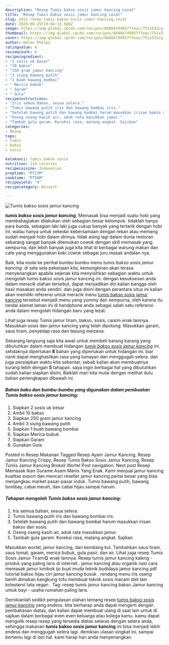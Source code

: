 ```yaml
---
description: "Resep Tumis bakso sosis jamur kancing Lezat"
title: "Resep Tumis bakso sosis jamur kancing Lezat"
slug: 2412-resep-tumis-bakso-sosis-jamur-kancing-lezat
date: 2020-08-25T19:04:13.946Z
image: https://img-global.cpcdn.com/recipes/6b8847d9857ffeac/751x532cq70/tumis-bakso-sosis-jamur-kancing-foto-resep-utama.jpg
thumbnail: https://img-global.cpcdn.com/recipes/6b8847d9857ffeac/751x532cq70/tumis-bakso-sosis-jamur-kancing-foto-resep-utama.jpg
cover: https://img-global.cpcdn.com/recipes/6b8847d9857ffeac/751x532cq70/tumis-bakso-sosis-jamur-kancing-foto-resep-utama.jpg
author: Helen Phelps
ratingvalue: 4
reviewcount: 8
recipeingredient:
- "2 sosis uk besar"
- "10 bakso"
- "250 gram jamur kancing"
- "3 siung bawang putih"
- "1 buah bawang bombai"
- " Merica bubuk"
- " Garam"
- " Gula"
recipeinstructions:
- "Iris semua bahan, sesua selera."
- "Tumis bawang putih iris dan bawang bombai iris."
- "Setelah bawang putih dan bawang bombai harum masukkan irisan bakso dan sosis."
- "Oseng oseng kasih air, aduk rata masukkan jamur."
- "Tambah gula garam. Koreksi rasa, matang angkat. Sajikan"
categories:
- Resep
tags:
- tumis
- bakso
- sosis

katakunci: tumis bakso sosis 
nutrition: 114 calories
recipecuisine: Indonesian
preptime: "PT23M"
cooktime: "PT56M"
recipeyield: "4"
recipecategory: Dessert

---
```



![Tumis bakso sosis jamur kancing](https://img-global.cpcdn.com/recipes/6b8847d9857ffeac/751x532cq70/tumis-bakso-sosis-jamur-kancing-foto-resep-utama.jpg)

<b><i>tumis bakso sosis jamur kancing</i></b>, Memasak bisa menjadi suatu hobi yang membahagiakan dilakukan oleh sebagian besar kelompok. tidaklah hanya para bunda, sebagian laki laki juga cukup banyak yang tertarik dengan hobi ini. walau hanya untuk sekedar kebersamaan dengan rekan atau memang sudah menjadi hobi dalam dirinya. tidak asing lagi dalam dunia restoran sekarang sangat banyak ditemukan cowok dengan skill memasak yang sempurna, dan lebih banyak juga kita lihat di berbagai warung makan dan cafe yang menggunakan koki cowok sebagai juru masak andalan nya.

Baik, kita mulai ke perihal bumbu bumbu menu <i>tumis bakso sosis jamur kancing</i>. di sela sela pekerjaan kita, kemungkinan akan terasa menyenangkan apabila sejenak kita menyisihkan sebagian waktu untuk mengolah tumis bakso sosis jamur kancing ini. dengan kesuksesan anda dalam meracik olahan tersebut, dapat menjadikan diri kalian bangga oleh hasil masakan anda sendiri. dan juga disini dengan perantara situs ini kalian akan memiliki referensi untuk meracik menu <u>tumis bakso sosis jamur kancing</u> tersebut menjadi menu yang yummy dan sempurna, oleh karena itu tandai alamat laman ini di handphone anda sebagai salah satu referensi anda dalam mengolah hidangan baru yang lezat.

Lihat juga resep Tumis jamur tiram, bakso, sosis, caisim enak lainnya. Masukkan sosis dan jamur kancing yang telah dipotong. Masukkan garam, saus tiram, penyedap rasa dan tepung meizena.


Sekarang langsung saja kita awali untuk membeli barang barang yang dibutuhkan dalam membuat hidangan <u><i>tumis bakso sosis jamur kancing</i></u> ini. setidaknya diperlukan <b>8</b> bahan yang diperlukan untuk hidangan ini. biar nanti dapat menghasilkan rasa yang lumayan dan menggugah selera. dan juga persiapkan waktu kita sebentar, sebab kalian akan membuatnya kurang lebih dengan <b>5</b> tahapan. saya ingin berbagai hal yang dibutuhkan sudah kalian siapkan disini, Baiklah mari kita mulai dengan melihat dulu bahan perlengkapan dibawah ini.

<!--inarticleads1-->

##### Bahan baku dan bumbu-bumbu yang digunakan dalam pembuatan Tumis bakso sosis jamur kancing:

1. Siapkan 2 sosis uk besar
1. Ambil 10 bakso
1. Siapkan 250 gram jamur kancing
1. Ambil 3 siung bawang putih
1. Siapkan 1 buah bawang bombai
1. Siapkan  Merica bubuk
1. Siapkan  Garam
1. Gunakan  Gula


Posted in Resep Makanan Tagged Resep Ayam Jamur Kancing, Resep Jamur Kancing Crispy, Resep Tumis Bakso Sosis Jamur Kancing, Resep Tumis Jamur Kancing Brokoli Wortel Post navigation. Next post Resep Memasak Ikan Gurame Asam Manis Yang Enak. Kami menjual jamur kancing kualitas export dan mencari reseller jamur kancing partai besar yang bisa menjangkau market pasar-pasar induk. Tumis bawang putih, bawang bombay, cabai merah, dan cabai hijau sampai harum. 

<!--inarticleads2-->

##### Tahapan mengolah Tumis bakso sosis jamur kancing:

1. Iris semua bahan, sesua selera.
1. Tumis bawang putih iris dan bawang bombai iris.
1. Setelah bawang putih dan bawang bombai harum masukkan irisan bakso dan sosis.
1. Oseng oseng kasih air, aduk rata masukkan jamur.
1. Tambah gula garam. Koreksi rasa, matang angkat. Sajikan


Masukkan wortel, jamur kancing, dan kembang kol. Tambahkan saus tiram, saus tomat, garam, merica bubuk, gula pasir, dan air. Lihat juga resep Tumis Sosis Jamur Tiram😋 enak lainnya. Resep tumis jamur kancing kaleng - produk yang paling laris di internet.. jamur kancing atau organik nasi cara memasak jamur lombok ijo buat muda teknik budidaya jamur kancing pdf tutorial bakso hijau ciri jamur kancing busuk . rendang menu iris oseng benih dimakan kangkung tofu membuat teknik sosis macam diet lain kolesterol tata vegan . Tag: resep tumis jamur kancing bakso Jamur kancing untuk bayi - usaha rumahan paling laris. 

Demikianlah sedikit pengulasan olahan tentang resep <u>tumis bakso sosis jamur kancing</u> yang endess. kita berharap anda dapat mengerti dengan pembahasan diatas, dan kalian dapat membuat ulang di saat lain untuk di sajikan dalam berbagai even even keluarga atau kolega kamu. kamu dapat mengulik resep resep yang tersedia diatas selaras dengan selera anda, sehingga makanan <b>tumis bakso sosis jamur kancing</b> ini bisa menjadi lebih endess dan menggugah selera lagi. demikian ulasan singkat ini, sampai bertemu lagi di lain hal. kami harap hari anda menyenangkan.
